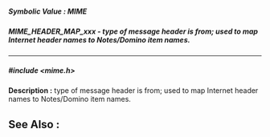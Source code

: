 ##### Symbolic Value : MIME
##### MIME_HEADER_MAP_xxx - type of message header is from; used to map Internet header names to Notes/Domino item names.

---
##### #include <mime.h>
**Description :**
type of message header is from; used to map Internet header names to 
Notes/Domino item names.

**See Also :**
[](D:/md_files/.md)
---
